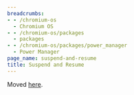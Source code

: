 ```yaml
---
breadcrumbs:
- - /chromium-os
  - Chromium OS
- - /chromium-os/packages
  - packages
- - /chromium-os/packages/power_manager
  - Power Manager
page_name: suspend-and-resume
title: Suspend and Resume
---
```


Moved
[here](https://chromium.googlesource.com/chromiumos/platform2/+/HEAD/power_manager/docs/suspend_resume.md).
